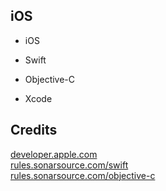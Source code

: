 iOS
---

- iOS

- Swift

- Objective-C

- Xcode

Credits
-------
[developer.apple.com](https://developer.apple.com/)  
[rules.sonarsource.com/swift](https://rules.sonarsource.com/swift/)  
[rules.sonarsource.com/objective-c](https://rules.sonarsource.com/objective-c/)